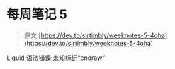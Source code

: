 # 每周笔记 5

> 原文:[https://dev.to/sirtimbly/weeknotes-5-4oha](https://dev.to/sirtimbly/weeknotes-5-4oha)

Liquid 语法错误:未知标记“endraw”